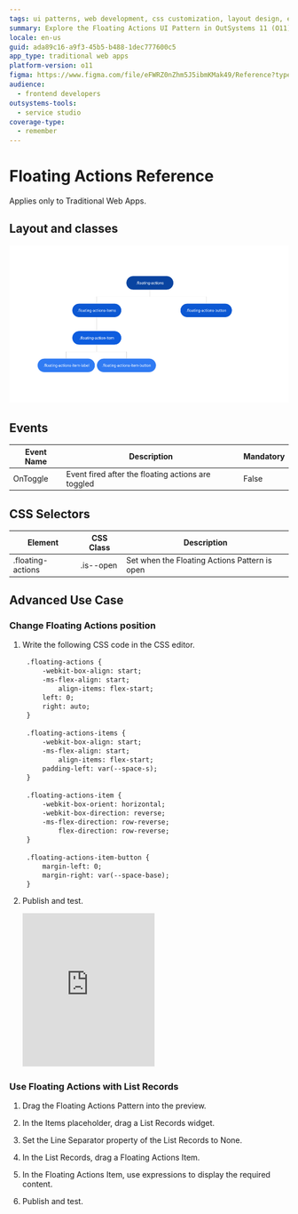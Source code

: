 ```yaml
---
tags: ui patterns, web development, css customization, layout design, event handling
summary: Explore the Floating Actions UI Pattern in OutSystems 11 (O11) for Traditional Web Apps, detailing layout, events, CSS selectors, and advanced use cases.
locale: en-us
guid: ada89c16-a9f3-45b5-b488-1dec777600c5
app_type: traditional web apps
platform-version: o11
figma: https://www.figma.com/file/eFWRZ0nZhm5J5ibmKMak49/Reference?type=design&node-id=615%3A478&mode=design&t=Cx8ecjAITJrQMvRn-1
audience:
  - frontend developers
outsystems-tools:
  - service studio
coverage-type:
  - remember
---
```


# Floating Actions Reference

<div class="info" markdown="1">

Applies only to Traditional Web Apps.

</div>

## Layout and classes

![Diagram illustrating the layout and classes of the Floating Actions UI Pattern for Traditional Web Apps](images/floatingactions-2-diag.png "Floating Actions Layout Diagram")

## Events

| **Event Name** |  **Description** |  **Mandatory**  |
| ---|---|--- |  
| OnToggle | Event fired after the floating actions are toggled |  False  |

## CSS Selectors

| **Element** |  **CSS Class** |  **Description**  |
| ---|---|---|
| .floating-actions |  .is--open|  Set when the Floating Actions Pattern is open  |

## Advanced Use Case

### Change Floating Actions position

1. Write the following CSS code in the CSS editor.

        .floating-actions {
            -webkit-box-align: start;
            -ms-flex-align: start;
                align-items: flex-start;
            left: 0;
            right: auto;
        }
        
        .floating-actions-items {
            -webkit-box-align: start;
            -ms-flex-align: start;
                align-items: flex-start;
            padding-left: var(--space-s);
        }
        
        .floating-actions-item {
            -webkit-box-orient: horizontal;
            -webkit-box-direction: reverse;
            -ms-flex-direction: row-reverse;
                flex-direction: row-reverse;
        }
        
        .floating-actions-item-button {
            margin-left: 0;
            margin-right: var(--space-base); 
        }

1. Publish and test.

    <iframe src="https://player.vimeo.com/video/1002673080" width="238" height="276" frameborder="0" allow="autoplay; fullscreen" allowfullscreen="">Video demonstrating the change of position for Floating Actions in a Traditional Web App.</iframe>


### Use Floating Actions with List Records

1. Drag the Floating Actions Pattern into the preview.

1. In the Items placeholder, drag a List Records widget.

1. Set the Line Separator property of the List Records to None.

1. In the List Records, drag a Floating Actions Item.

1. In the Floating Actions Item, use expressions to display the required content.

1. Publish and test.
